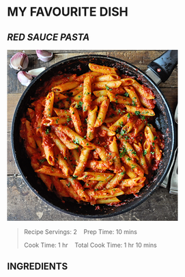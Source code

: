# MY FAVOURITE DISH

## _RED SAUCE PASTA_

![Display picture](Photos/pasta.png)

>Recipe Servings: 2   &nbsp;&nbsp;  Prep Time: 10 mins
>
>Cook Time: 1 hr   &nbsp;&nbsp;   Total Cook Time: 1 hr 10 mins


## INGREDIENTS

